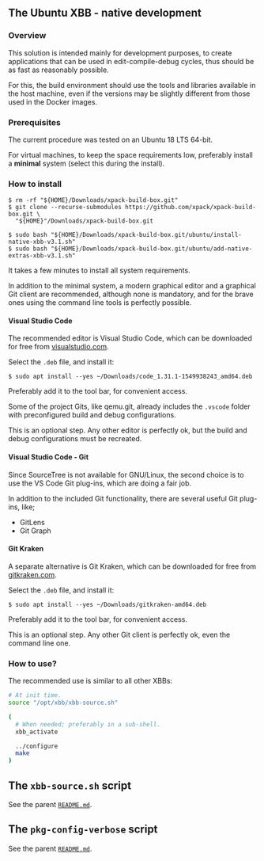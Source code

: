 ## The Ubuntu XBB - native development

### Overview

This solution is intended mainly for development purposes, to create
applications that can be used in edit-compile-debug cycles, thus should
be as fast as reasonably possible.

For this, the build environment should use the tools and libraries
available in the host machine, even if the versions may be slightly
different from those used in the Docker images.

### Prerequisites

The current procedure was tested on an Ubuntu 18 LTS 64-bit.

For virtual machines, to keep the space requirements low, preferably
install a **minimal** system (select this during the install).

### How to install

```console
$ rm -rf "${HOME}/Downloads/xpack-build-box.git"
$ git clone --recurse-submodules https://github.com/xpack/xpack-build-box.git \
  "${HOME}"/Downloads/xpack-build-box.git

$ sudo bash "${HOME}/Downloads/xpack-build-box.git/ubuntu/install-native-xbb-v3.1.sh"
$ sudo bash "${HOME}/Downloads/xpack-build-box.git/ubuntu/add-native-extras-xbb-v3.1.sh"
```

It takes a few minutes to install all system requirements.

In addition to the minimal system, a modern graphical editor and a graphical 
Git client are recommended, although none is mandatory, and for the
brave ones using the command line tools is perfectly possible.

#### Visual Studio Code

The recommended editor is Visual Studio Code, which can be downloaded 
for free from
[visualstudio.com](https://code.visualstudio.com/download).

Select the `.deb` file, and install it:

```console
$ sudo apt install --yes ~/Downloads/code_1.31.1-1549938243_amd64.deb
```

Preferably add it to the tool bar, for convenient access.

Some of the project Gits, like qemu.git, already includes
the `.vscode` folder with preconfigured
build and debug configurations.

This is an optional step. Any other editor is perfectly ok, but the
build and debug configurations must be recreated.

#### Visual Studio Code - Git

Since SourceTree is not available for GNU/Linux, the second choice is
to use the VS Code Git plug-ins, which are doing a fair job.

In addition to the included Git functionality, there are several useful Git
plug-ins, like;

- GitLens
- Git Graph

#### Git Kraken

A separate alternative is
Git Kraken, which can be downloaded for free from 
[gitkraken.com](https://www.gitkraken.com/download).

Select the `.deb` file, and install it:

```console
$ sudo apt install --yes ~/Downloads/gitkraken-amd64.deb
```

Preferably add it to the tool bar, for convenient access.

This is an optional step. Any other Git client is perfectly ok,
even the command line one.

### How to use?

The recommended use is similar to all other XBBs:

```bash
# At init time.
source "/opt/xbb/xbb-source.sh"

(
  # When needed; preferably in a sub-shell.
  xbb_activate

  ../configure
  make
)
```

## The `xbb-source.sh` script

See the parent [`README.md`](../README.md).

## The `pkg-config-verbose` script

See the parent [`README.md`](../README.md).

